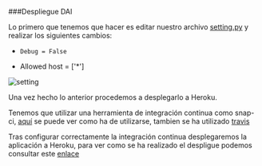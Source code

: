 ###Despliegue DAI

Lo primero que tenemos que hacer es editar nuestro archivo [setting.py](../proyectoDAI/setting.py) y realizar los siguientes cambios:

* `Debug = False`

* Allowed host = ['*']

![setting](http://i1045.photobucket.com/albums/b460/Alejandro_Casado/setting_zpslcajqoro.png)

Una vez hecho lo anterior procedemos a desplegarlo a Heroku.

Tenemos que utilizar una herramienta de integración continua como snap-ci, [aquí](integracion-continua.md#snap-ci) se puede ver como ha de utilizarse, tambien se ha utilizado [travis](integracion-continua.md#travis)

Tras configurar correctamente la integración continua desplegaremos la aplicación a Heroku, para ver como se ha realizado el despligue podemos consultar este [enlace](integracion-continua.md)


